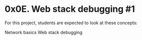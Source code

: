 # 0x0E. Web stack debugging #1

For this project, students are expected to look at these concepts:

Network basics
Web stack debugging